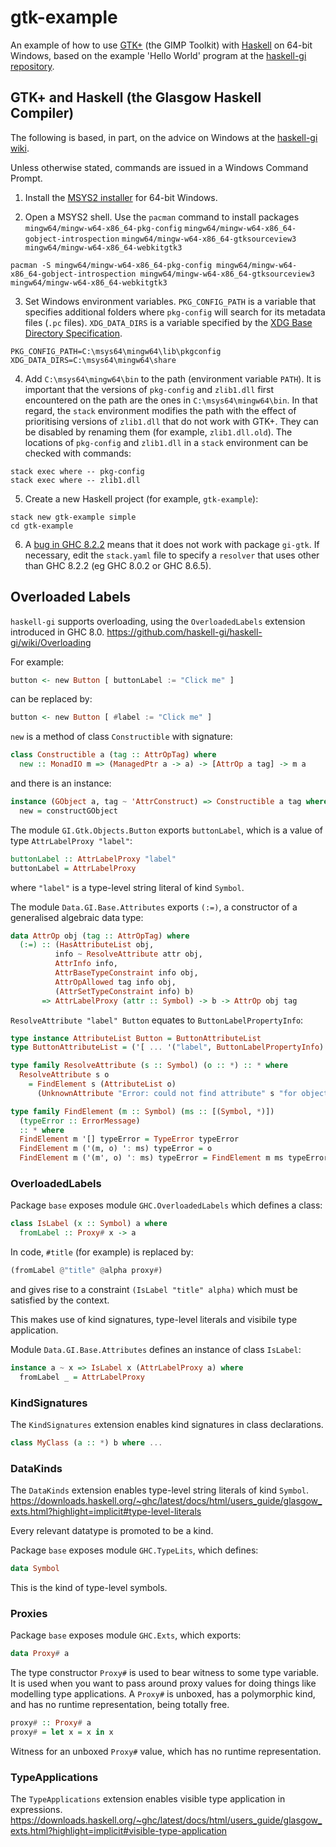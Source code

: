 # gtk-example
An example of how to use [GTK+](https://www.gtk.org/) (the GIMP Toolkit) with
[Haskell](https://www.haskell.org/) on 64-bit Windows, based on the example
'Hello World' program at the [haskell-gi repository](https://github.com/haskell-gi/haskell-gi).

## GTK+ and Haskell (the Glasgow Haskell Compiler)

The following is based, in part, on the advice on Windows at the
[haskell-gi wiki](https://github.com/haskell-gi/haskell-gi/wiki/Using-haskell-gi-in-Windows).

Unless otherwise stated, commands are issued in a Windows Command Prompt.

1. Install the [MSYS2 installer](http://www.msys2.org/) for 64-bit Windows.

2. Open a MSYS2 shell. Use the `pacman` command to install packages
`mingw64/mingw-w64-x86_64-pkg-config`
`mingw64/mingw-w64-x86_64-gobject-introspection`
`mingw64/mingw-w64-x86_64-gtksourceview3` `mingw64/mingw-w64-x86_64-webkitgtk3`

```
pacman -S mingw64/mingw-w64-x86_64-pkg-config mingw64/mingw-w64-x86_64-gobject-introspection mingw64/mingw-w64-x86_64-gtksourceview3 mingw64/mingw-w64-x86_64-webkitgtk3
```

3. Set Windows environment variables. `PKG_CONFIG_PATH` is a variable that
specifies additional folders where `pkg-config` will search for its metadata
files (`.pc` files). `XDG_DATA_DIRS` is a variable specified by the
[XDG Base Directory Specification](https://specifications.freedesktop.org/basedir-spec/latest/).

````
PKG_CONFIG_PATH=C:\msys64\mingw64\lib\pkgconfig
XDG_DATA_DIRS=C:\msys64\mingw64\share
````

4. Add `C:\msys64\mingw64\bin` to the path (environment variable `PATH`). It is
important that the versions of `pkg-config` and `zlib1.dll` first encountered on
the path are the ones in `C:\msys64\mingw64\bin`. In that regard, the `stack`
environment modifies the path with the effect of prioritising versions of
`zlib1.dll` that do not work with GTK+. They can be disabled by renaming them
(for example, `zlib1.dll.old`). The locations of `pkg-config` and `zlib1.dll` in
a `stack` environment can be checked with commands:

```
stack exec where -- pkg-config
stack exec where -- zlib1.dll
```

5. Create a new Haskell project (for example, `gtk-example`):

```
stack new gtk-example simple
cd gtk-example
```

6. A [bug in GHC 8.2.2](https://ghc.haskell.org/trac/ghc/ticket/14382) means
that it does not work with package `gi-gtk`. If necessary, edit the `stack.yaml`
file to specify a `resolver` that uses other than GHC 8.2.2 (eg GHC 8.0.2 or
GHC 8.6.5).

## Overloaded Labels

`haskell-gi` supports overloading, using the `OverloadedLabels` extension
introduced in GHC 8.0.
<https://github.com/haskell-gi/haskell-gi/wiki/Overloading>

For example:

```haskell
button <- new Button [ buttonLabel := "Click me" ]
```
can be replaced by:

```haskell
button <- new Button [ #label := "Click me" ]
```

`new` is a method of class `Constructible` with signature:

```haskell
class Constructible a (tag :: AttrOpTag) where
  new :: MonadIO m => (ManagedPtr a -> a) -> [AttrOp a tag] -> m a
```

and there is an instance:

```haskell
instance (GObject a, tag ~ 'AttrConstruct) => Constructible a tag where
  new = constructGObject
```

The module `GI.Gtk.Objects.Button` exports `buttonLabel`, which is a value of
type `AttrLabelProxy "label"`:

```haskell
buttonLabel :: AttrLabelProxy "label"
buttonLabel = AttrLabelProxy
```

where `"label"` is a type-level string literal of kind `Symbol`.

The module `Data.GI.Base.Attributes` exports `(:=)`, a constructor of a
generalised algebraic data type:

```haskell
data AttrOp obj (tag :: AttrOpTag) where
  (:=) :: (HasAttributeList obj,
          info ~ ResolveAttribute attr obj,
          AttrInfo info,
          AttrBaseTypeConstraint info obj,
          AttrOpAllowed tag info obj,
          (AttrSetTypeConstraint info) b)
       => AttrLabelProxy (attr :: Symbol) -> b -> AttrOp obj tag
```

`ResolveAttribute "label" Button` equates to `ButtonLabelPropertyInfo`:

```haskell
type instance AttributeList Button = ButtonAttributeList
type ButtonAttributeList = ('[ ... '("label", ButtonLabelPropertyInfo) ... ])

type family ResolveAttribute (s :: Symbol) (o :: *) :: * where
  ResolveAttribute s o
    = FindElement s (AttributeList o)
      (UnknownAttribute "Error: could not find attribute" s "for object" o)

type family FindElement (m :: Symbol) (ms :: [(Symbol, *)])
  (typeError :: ErrorMessage)
  :: * where
  FindElement m '[] typeError = TypeError typeError
  FindElement m ('(m, o) ': ms) typeError = o
  FindElement m ('(m', o) ': ms) typeError = FindElement m ms typeError
```

### OverloadedLabels
Package `base` exposes module `GHC.OverloadedLabels` which defines a class:

```haskell
class IsLabel (x :: Symbol) a where
  fromLabel :: Proxy# x -> a
```

In code, `#title` (for example) is replaced by:

```haskell
(fromLabel @"title" @alpha proxy#)
```

and gives rise to a constraint `(IsLabel "title" alpha)` which must be satisfied
by the context.

This makes use of kind signatures, type-level literals and visibile type
application.

Module `Data.GI.Base.Attributes` defines an instance of class `IsLabel`:

```haskell
instance a ~ x => IsLabel x (AttrLabelProxy a) where
  fromLabel _ = AttrLabelProxy
```

### KindSignatures
The `KindSignatures` extension enables kind signatures in class declarations.

```haskell
class MyClass (a :: *) b where ...
```

### DataKinds
The `DataKinds` extension enables type-level string literals of kind `Symbol`.
<https://downloads.haskell.org/~ghc/latest/docs/html/users_guide/glasgow_exts.html?highlight=implicit#type-level-literals>

Every relevant datatype is promoted to be a kind.

Package `base` exposes module `GHC.TypeLits`, which defines:

```haskell
data Symbol
```

This is the kind of type-level symbols.

### Proxies
Package `base` exposes module `GHC.Exts`, which exports:

```haskell
data Proxy# a
```

The type constructor `Proxy#` is used to bear witness to some type variable.
It is used when you want to pass around proxy values for doing things like
modelling type applications. A `Proxy#` is unboxed, has a polymorphic kind,
and has no runtime representation, being totally free.

```haskell
proxy# :: Proxy# a
proxy# = let x = x in x
```

Witness for an unboxed `Proxy#` value, which has no runtime representation.

### TypeApplications
The `TypeApplications` extension enables visible type application in
expressions.
<https://downloads.haskell.org/~ghc/latest/docs/html/users_guide/glasgow_exts.html?highlight=implicit#visible-type-application>
